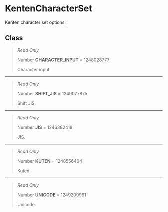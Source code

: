 # KentenCharacterSet
Kenten character set options.

## Class
> *Read Only* 
> 
> Number **CHARACTER_INPUT** = 1248028777
> 
> Character input.
*** 
> *Read Only* 
> 
> Number **SHIFT_JIS** = 1249077875
> 
> Shift JIS.
*** 
> *Read Only* 
> 
> Number **JIS** = 1246382419
> 
> JIS.
*** 
> *Read Only* 
> 
> Number **KUTEN** = 1248556404
> 
> Kuten.
*** 
> *Read Only* 
> 
> Number **UNICODE** = 1249209961
> 
> Unicode.

